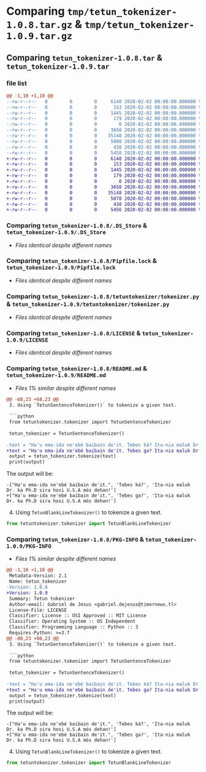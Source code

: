 # Comparing `tmp/tetun_tokenizer-1.0.8.tar.gz` & `tmp/tetun_tokenizer-1.0.9.tar.gz`

## Comparing `tetun_tokenizer-1.0.8.tar` & `tetun_tokenizer-1.0.9.tar`

### file list

```diff
@@ -1,10 +1,10 @@
--rw-r--r--   0        0        0     6148 2020-02-02 00:00:00.000000 tetun_tokenizer-1.0.8/.DS_Store
--rw-r--r--   0        0        0      153 2020-02-02 00:00:00.000000 tetun_tokenizer-1.0.8/Pipfile
--rw-r--r--   0        0        0     1445 2020-02-02 00:00:00.000000 tetun_tokenizer-1.0.8/Pipfile.lock
--rw-r--r--   0        0        0      179 2020-02-02 00:00:00.000000 tetun_tokenizer-1.0.8/_token
--rw-r--r--   0        0        0        0 2020-02-02 00:00:00.000000 tetun_tokenizer-1.0.8/tetuntokenizer/__init__.py
--rw-r--r--   0        0        0     3658 2020-02-02 00:00:00.000000 tetun_tokenizer-1.0.8/tetuntokenizer/tokenizer.py
--rw-r--r--   0        0        0    35148 2020-02-02 00:00:00.000000 tetun_tokenizer-1.0.8/LICENSE
--rw-r--r--   0        0        0     5080 2020-02-02 00:00:00.000000 tetun_tokenizer-1.0.8/README.md
--rw-r--r--   0        0        0      438 2020-02-02 00:00:00.000000 tetun_tokenizer-1.0.8/pyproject.toml
--rw-r--r--   0        0        0     5458 2020-02-02 00:00:00.000000 tetun_tokenizer-1.0.8/PKG-INFO
+-rw-r--r--   0        0        0     6148 2020-02-02 00:00:00.000000 tetun_tokenizer-1.0.9/.DS_Store
+-rw-r--r--   0        0        0      153 2020-02-02 00:00:00.000000 tetun_tokenizer-1.0.9/Pipfile
+-rw-r--r--   0        0        0     1445 2020-02-02 00:00:00.000000 tetun_tokenizer-1.0.9/Pipfile.lock
+-rw-r--r--   0        0        0      179 2020-02-02 00:00:00.000000 tetun_tokenizer-1.0.9/_token
+-rw-r--r--   0        0        0        0 2020-02-02 00:00:00.000000 tetun_tokenizer-1.0.9/tetuntokenizer/__init__.py
+-rw-r--r--   0        0        0     3658 2020-02-02 00:00:00.000000 tetun_tokenizer-1.0.9/tetuntokenizer/tokenizer.py
+-rw-r--r--   0        0        0    35148 2020-02-02 00:00:00.000000 tetun_tokenizer-1.0.9/LICENSE
+-rw-r--r--   0        0        0     5078 2020-02-02 00:00:00.000000 tetun_tokenizer-1.0.9/README.md
+-rw-r--r--   0        0        0      438 2020-02-02 00:00:00.000000 tetun_tokenizer-1.0.9/pyproject.toml
+-rw-r--r--   0        0        0     5456 2020-02-02 00:00:00.000000 tetun_tokenizer-1.0.9/PKG-INFO
```

### Comparing `tetun_tokenizer-1.0.8/.DS_Store` & `tetun_tokenizer-1.0.9/.DS_Store`

 * *Files identical despite different names*

### Comparing `tetun_tokenizer-1.0.8/Pipfile.lock` & `tetun_tokenizer-1.0.9/Pipfile.lock`

 * *Files identical despite different names*

### Comparing `tetun_tokenizer-1.0.8/tetuntokenizer/tokenizer.py` & `tetun_tokenizer-1.0.9/tetuntokenizer/tokenizer.py`

 * *Files identical despite different names*

### Comparing `tetun_tokenizer-1.0.8/LICENSE` & `tetun_tokenizer-1.0.9/LICENSE`

 * *Files identical despite different names*

### Comparing `tetun_tokenizer-1.0.8/README.md` & `tetun_tokenizer-1.0.9/README.md`

 * *Files 1% similar despite different names*

```diff
@@ -68,23 +68,23 @@
 3. Using `TetunSentenceTokenizer()` to tokenize a given text.
 
 ```python
 from tetuntokenizer.tokenizer import TetunSentenceTokenizer
 
 tetun_tokenizer = TetunSentenceTokenizer()
 
-text = "Ha'u ema-ida ne'ebé baibain de'it. Tebes ká? Ita-nia maluk Dr. ka Ph.D sira hosi U.S.A mós dehan!"
+text = "Ha'u ema-ida ne'ebé baibain de'it. Tebes ga? Ita-nia maluk Dr. ka Ph.D sira hosi U.S.A mós dehan!"
 output = tetun_tokenizer.tokenize(text)
 print(output)
 ```
 
 The output will be:
 
 ```
-["Ha'u ema-ida ne'ebé baibain de'it.", 'Tebes ká?', 'Ita-nia maluk Dr. ka Ph.D sira hosi U.S.A mós dehan!']
+["Ha'u ema-ida ne'ebé baibain de'it.", 'Tebes ga?', 'Ita-nia maluk Dr. ka Ph.D sira hosi U.S.A mós dehan!']
 ```
 
 4. Using `TetunBlankLineTokenizer()` to tokenize a given text.
 
 ```python
 from tetuntokenizer.tokenizer import TetunBlankLineTokenizer
```

### Comparing `tetun_tokenizer-1.0.8/PKG-INFO` & `tetun_tokenizer-1.0.9/PKG-INFO`

 * *Files 1% similar despite different names*

```diff
@@ -1,10 +1,10 @@
 Metadata-Version: 2.1
 Name: tetun_tokenizer
-Version: 1.0.8
+Version: 1.0.9
 Summary: Tetun tokenizer
 Author-email: Gabriel de Jesus <gabriel.dejesus@timornews.tl>
 License-File: LICENSE
 Classifier: License :: OSI Approved :: MIT License
 Classifier: Operating System :: OS Independent
 Classifier: Programming Language :: Python :: 3
 Requires-Python: >=3.7
@@ -80,23 +80,23 @@
 3. Using `TetunSentenceTokenizer()` to tokenize a given text.
 
 ```python
 from tetuntokenizer.tokenizer import TetunSentenceTokenizer
 
 tetun_tokenizer = TetunSentenceTokenizer()
 
-text = "Ha'u ema-ida ne'ebé baibain de'it. Tebes ká? Ita-nia maluk Dr. ka Ph.D sira hosi U.S.A mós dehan!"
+text = "Ha'u ema-ida ne'ebé baibain de'it. Tebes ga? Ita-nia maluk Dr. ka Ph.D sira hosi U.S.A mós dehan!"
 output = tetun_tokenizer.tokenize(text)
 print(output)
 ```
 
 The output will be:
 
 ```
-["Ha'u ema-ida ne'ebé baibain de'it.", 'Tebes ká?', 'Ita-nia maluk Dr. ka Ph.D sira hosi U.S.A mós dehan!']
+["Ha'u ema-ida ne'ebé baibain de'it.", 'Tebes ga?', 'Ita-nia maluk Dr. ka Ph.D sira hosi U.S.A mós dehan!']
 ```
 
 4. Using `TetunBlankLineTokenizer()` to tokenize a given text.
 
 ```python
 from tetuntokenizer.tokenizer import TetunBlankLineTokenizer
```

